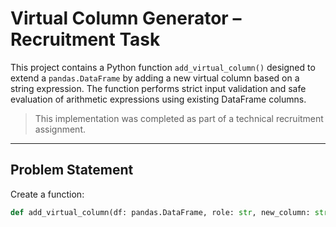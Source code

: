 # Virtual Column Generator – Recruitment Task

This project contains a Python function `add_virtual_column()` designed to extend a `pandas.DataFrame` by adding a new virtual column based on a string expression. The function performs strict input validation and safe evaluation of arithmetic expressions using existing DataFrame columns.

>  This implementation was completed as part of a technical recruitment assignment.

---

##  Problem Statement

Create a function:

```python
def add_virtual_column(df: pandas.DataFrame, role: str, new_column: str) -> pandas.DataFrame
